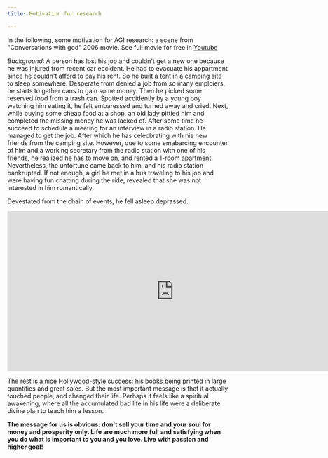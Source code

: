 ```yaml
---
title: Motivation for research

---
```


In the following, some motivation for AGI research: a scene from "Conversations with god" 2006 movie. See full movie for free in [Youtube](https://www.youtube.com/watch?v=PmPGcLu3I9k&ab_channel=CenterforHealingandLifeTransformation)

_Background_: A person has lost his job and couldn't get a new one because he was injured from recent car eccident. He had to evacuate his appartment since he couldn't afford to pay his rent. So he built a tent in a camping site to sleep somewhere.
Desperate from denied a job from so many emploiers, he starts to gather cans to gain some money.  Then he picked some reserved food from a trash can. Spotted accidently by a young boy watching him eating it, he felt embaressed and turned away and cried. Next, while buying some cheap food at a shop, an old lady pittied him and completed the missing money he was lacked of.
After some time he succeed to schedule a meeting for an interview in a radio station. He managed to get the job. After which he has celecbrating with his new friends from the camping site.
However, due to some emabarcing encounter of him and a working secretary from the radio station with one of his friends, he realized he has to move on, and rented a 1-room apartment.
Nevertheless, the unfortune came back to him, and his radio station bankrupted.
If not enough, a girl he met in a bus traveling to his job and were having fun chatting during the ride, revealed that she was not interested in him romantically.

Devestated from the chain of events, he fell asleep deprassed.


<iframe width="760" height="365" src="https://www.youtube.com/embed/ybtgzro6Wh0" title="&quot;Conversations with god&quot; 2006 movie inspirational scene" frameborder="0" allow="accelerometer; autoplay; clipboard-write; encrypted-media; gyroscope; picture-in-picture; web-share" referrerpolicy="strict-origin-when-cross-origin" allowfullscreen></iframe>

The rest is a nice Hollywood-style success: his books being printed in large quantities and great sales. But the most important message is that it actually touched people, and changed their life. Perhaps it feels like a spiritual awakening, where all the accumulated bad life in his life were a deliberate divine plan to teach him a lesson.

<b>The message for us is obvious: don't sell your time and your soul for money and prosperity only. Life are much more full and satisfying when you do what is important to you and you love. Live with passion and higher goal!</b>